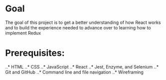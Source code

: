 # Goal
The goal of this project is to get a better understanding of how React works and to build the experience needed to advance over to learning how to implement Redux

# Prerequisites:
..* HTML
..* CSS
..* JavaScript
..* React
..* Jest, Enzyme, and Selenium
..* Git and GitHub
..* Command line and file navigation
..* Wireframing